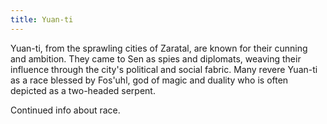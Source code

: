 ```yaml
---
title: Yuan-ti
---
```

Yuan-ti, from the sprawling cities of Zaratal, are known for their cunning and ambition. They came to Sen as spies and diplomats, weaving their influence through the city's political and social fabric. Many revere Yuan-ti as a race blessed by Fos'uhl, god of magic and duality who is often depicted as a two-headed serpent.

<!--more-->

<div class="todo">Continued info about race.</div>
